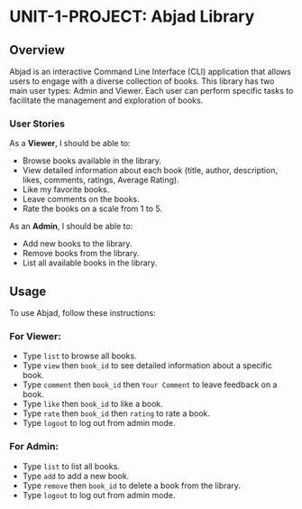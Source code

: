 # UNIT-1-PROJECT: Abjad Library

## Overview
Abjad is an interactive Command Line Interface (CLI) application that allows users to engage with a diverse collection of books. This library has two main user types: Admin and Viewer. Each user can perform specific tasks to facilitate the management and exploration of books.

### User Stories
As a **Viewer**, I should be able to:
- Browse books available in the library.
- View detailed information about each book (title, author, description, likes, comments, ratings, Average Rating).
- Like my favorite books.
- Leave comments on the books.
- Rate the books on a scale from 1 to 5.

As an **Admin**, I should be able to:
- Add new books to the library.
- Remove books from the library.
- List all available books in the library.

## Usage
To use Abjad, follow these instructions:

### For Viewer:
- Type `list` to browse all books.
- Type `view` then `book_id` to see detailed information about a specific book.
- Type `comment` then `book_id` then `Your Comment` to leave feedback on a book.
- Type `like` then `book_id` to like a book.
- Type `rate` then `book_id` then `rating` to rate a book.
- Type `logout` to log out from admin mode.

### For Admin:
- Type `list` to list all books.
- Type `add` to add a new book.
- Type `remove` then `book_id` to delete a book from the library.
- Type `logout` to log out from admin mode.